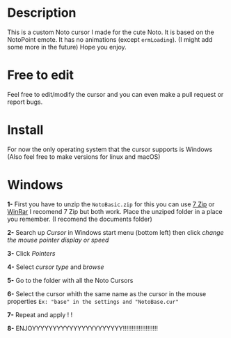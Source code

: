 # Description
This is a custom Noto cursor I made for the cute Noto. It is based on the NotoPoint emote. It has no animations (except `ermLoading`). (I might add some more in the future) Hope you enjoy.

# Free to edit
Feel free to edit/modify the cursor and you can even make a pull request or report bugs.

# Install
For now the only operating system that the cursor supports is Windows (Also feel free to make versions for linux and macOS)

# Windows

**1-** First you have to unzip the `NotoBasic.zip` for this you can use [7 Zip](https://www.7-zip.org/) or [WinRar](https://www.win-rar.com/start.html?&L=0) I recomend 7 Zip but both work. Place the unziped folder in a place you remember. (I recomend the documents folder)

**2-** Search up _Cursor_ in Windows start menu (bottom left) then click _change the mouse pointer display or speed_

**3-** Click _Pointers_

**4-** Select _cursor type_ and _browse_ 

**5-** Go to the folder with all the Noto Cursors 

**6-** Select the cursor whith the same name as the cursor in the mouse properties `Ex: "base" in the settings and "NotoBase.cur"`

**7-** Repeat and apply ! !

**8-** ENJOYYYYYYYYYYYYYYYYYYYYYY!!!!!!!!!!!!!!!!!!!!
